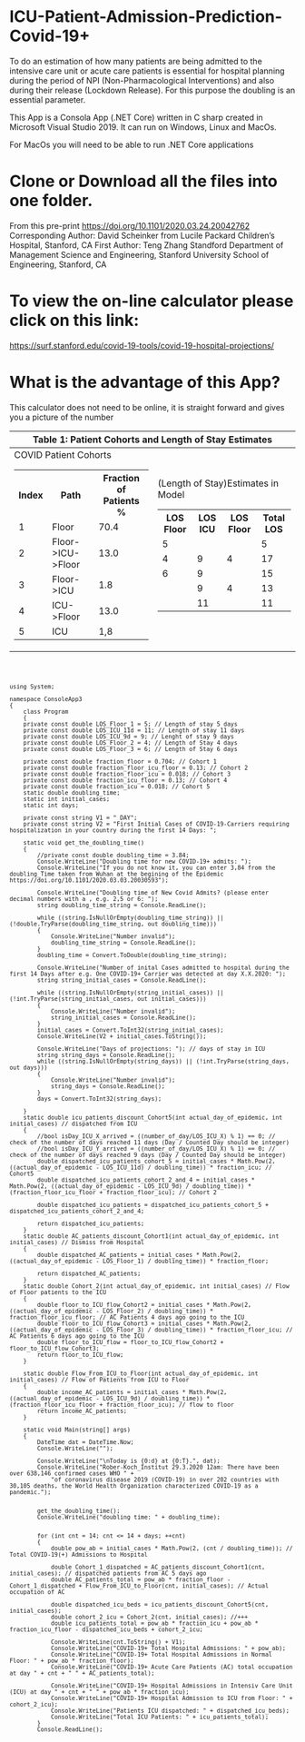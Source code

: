 # ICU-Patient-Admission-Prediction-Covid-19+
To do an estimation of how many patients are being admitted to the intensive care unit or acute care patients is essential for hospital planning during the period of NPI (Non-Pharmacological Interventions) and also during their release (Lockdown Release). For this purpose the doubling is an essential parameter.

This App is a Consola App (.NET Core) written in C sharp created in Microsoft Visual Studio 2019. It can run on Windows, Linux and MacOs. 

For MacOs you will need to be able to run .NET Core applications 

# Clone or Download all the files into one folder. 


From this pre-print https://doi.org/10.1101/2020.03.24.20042762 
Corresponding Author: David Scheinker from Lucile Packard Children’s Hospital, Stanford, CA 
First Author: Teng Zhang Standford Department of Management Science and Engineering, Stanford University School of Engineering,
Stanford, CA
 
# To view the on-line calculator please click on this link:
https://surf.stanford.edu/covid-19-tools/covid-19-hospital-projections/ 

# What is the advantage of this App?

This calculator does not need to be online, it is straight forward and gives you a picture of the number 

<table>
    <thead>
        <tr>
            <th colspan="3">Table 1: Patient Cohorts and Length of Stay Estimates</th>
        </tr>
    </thead>
    <tbody>
        <tr>
            <td>COVID Patient Cohorts
                <table>
                    <tbody>
                        <tr><th>Index</th><th>Path</th><th>Fraction of Patients %</th></tr>
                        <tr><td>1</td><td>Floor</td><td>70.4</td></tr>
                        <tr><td>2</td><td>Floor->ICU->Floor</td><td>13.0</td></tr>
                        <tr><td>3</td><td>Floor->ICU</td><td>1.8</td></tr>
                        <tr><td>4</td><td>ICU->Floor</td><td>13.0</td></tr>
                        <tr><td>5</td><td>ICU</td><td>1,8</td></tr>
                    </tbody>
                </table>
            </td>
            <td>(Length of Stay)Estimates in Model
            <table>
                    <tbody>
                      <tr><th>LOS Floor</th><th>LOS ICU</th><th>LOS Floor</th><th>Total LOS</th></tr>
                      <tr><td>5</td><td>  </td><td> </td><td>5</td></tr>
                      <tr><td>4</td><td>9</td><td>4</td><td>17</td></tr>
                      <tr><td>6</td><td>9</td><td> </td><td>15</td></tr>
                      <tr><td> </td><td>9</td><td>4</td><td>13</td></tr>
                      <tr><td> </td><td>11</td><td> </td><td>11</td></tr>  
                    </tbody>
                </table>
            </td>            
        </tr>
    </tbody>
</table>

<html>
    <body>
        <code>


    using System;

    namespace ConsoleApp3
    {
        class Program
        {
        private const double LOS_Floor_1 = 5; // Length of stay 5 days
        private const double LOS_ICU_11d = 11; // Length of stay 11 days
        private const double LOS_ICU_9d = 9; // Lenght of stay 9 days
        private const double LOS_Floor_2 = 4; // Length of Stay 4 days
        private const double LOS_Floor_3 = 6; // Length of Stay 6 days

        private const double fraction_floor = 0.704; // Cohort 1
        private const double fraction_floor_icu_floor = 0.13; // Cohort 2
        private const double fraction_floor_icu = 0.018; // Cohort 3
        private const double fraction_icu_floor = 0.13; // Cohort 4
        private const double fraction_icu = 0.018; // Cohort 5
        static double doubling_time;
        static int initial_cases;
        static int days;

        private const string V1 = " DAY";
        private const string V2 = "First Initial Cases of COVID-19-Carriers requiring hospitalization in your country during the first 14 Days: ";
       
        static void get_the_doubling_time()
        {
            //private const double doubling_time = 3.84;
            Console.WriteLine("Doubling time for new COVID-19+ admits: ");
            Console.WriteLine("If you do not know it, you can enter 3,84 from the doubling_Time taken from Wuhan at the begining of the Epidemic https://doi.org/10.1101/2020.03.03.20030593");
            
            Console.WriteLine("Doubling time of New Covid Admits? (please enter decimal numbers with a , e.g. 2,5 or 6: ");
            string doubling_time_string = Console.ReadLine();
           
            while ((string.IsNullOrEmpty(doubling_time_string)) || (!double.TryParse(doubling_time_string, out doubling_time)))
            {
                Console.WriteLine("Number invalid");
                doubling_time_string = Console.ReadLine();
            }
            doubling_time = Convert.ToDouble(doubling_time_string);

            Console.WriteLine("Number of inital Cases admitted to hospital during the first 14 Days after e.g. One COVID-19+ Carrier was detected at day X.X.2020: ");
            string string_initial_cases = Console.ReadLine();
            
            while ((string.IsNullOrEmpty(string_initial_cases)) || (!int.TryParse(string_initial_cases, out initial_cases)))
            {
                Console.WriteLine("Number invalid");
                string_initial_cases = Console.ReadLine();
            }
            initial_cases = Convert.ToInt32(string_initial_cases);
            Console.WriteLine(V2 + initial_cases.ToString());

            Console.WriteLine("Days of projections: "); // days of stay in ICU
            string string_days = Console.ReadLine();
            while ((string.IsNullOrEmpty(string_days)) || (!int.TryParse(string_days, out days)))
            {
                Console.WriteLine("Number invalid");
                string_days = Console.ReadLine();
            }
            days = Convert.ToInt32(string_days);

        }
        static double icu_patients_discount_Cohort5(int actual_day_of_epidemic, int initial_cases) // dispatched from ICU
        {
            //bool isDay_ICU_X_arrived = ((number_of_day/LOS_ICU_X) % 1) == 0; // check of the number of days reached 11 days (Day / Counted Day should be integer)
            //bool isDay_ICU_Y_arrived = ((number_of_day/LOS_ICU_X) % 1) == 0; // check of the number of days reached 9 days (Day / Counted Day should be integer)
            double dispatched_icu_patients_cohort_5 = initial_cases * Math.Pow(2, ((actual_day_of_epidemic - LOS_ICU_11d) / doubling_time)) * fraction_icu; // Cohort5
            double dispatched_icu_patients_cohort_2_and_4 = initial_cases * Math.Pow(2, ((actual_day_of_epidemic - LOS_ICU_9d) / doubling_time)) * (fraction_floor_icu_floor + fraction_floor_icu); // Cohort 2

            double dispatched_icu_patients = dispatched_icu_patients_cohort_5 + dispatched_icu_patients_cohort_2_and_4;

            return dispatched_icu_patients;
        }
        static double AC_patients_discount_Cohort1(int actual_day_of_epidemic, int initial_cases) // Dismiss from Hospital
        {
            double dispatched_AC_patients = initial_cases * Math.Pow(2, ((actual_day_of_epidemic - LOS_Floor_1) / doubling_time)) * fraction_floor;

            return dispatched_AC_patients;
        }
        static double Cohort_2(int actual_day_of_epidemic, int initial_cases) // Flow of Floor patients to the ICU
        {
            double floor_to_ICU_flow_Cohort2 = initial_cases * Math.Pow(2, ((actual_day_of_epidemic - LOS_Floor_2) / doubling_time)) * fraction_floor_icu_floor; // AC Patients 4 days ago going to the ICU
            double floor_to_ICU_flow_Cohort3 = initial_cases * Math.Pow(2, ((actual_day_of_epidemic - LOS_Floor_3) / doubling_time)) * fraction_floor_icu; // AC Patients 6 days ago going to the ICU
            double floor_to_ICU_flow = floor_to_ICU_flow_Cohort2 + floor_to_ICU_flow_Cohort3;
            return floor_to_ICU_flow;
        }

        static double Flow_From_ICU_to_Floor(int actual_day_of_epidemic, int initial_cases) // Flow of Patients from ICU to Floor
        {
            double income_AC_patients = initial_cases * Math.Pow(2, ((actual_day_of_epidemic - LOS_ICU_9d) / doubling_time)) * (fraction_floor_icu_floor + fraction_floor_icu); // flow to floor
            return income_AC_patients;
        }

        static void Main(string[] args)
        {
            DateTime dat = DateTime.Now;
            Console.WriteLine("");

            Console.WriteLine("\nToday is {0:d} at {0:T}.", dat);
            Console.WriteLine("Rober-Koch_Institut 29.3.2020 12am: There have been over 638,146 confirmed cases WHO " +
                "of coronavirus disease 2019 (COVID-19) in over 202 countries with 30,105 deaths, the World Health Organization characterized COVID-19 as a pandemic.");


            get_the_doubling_time();
            Console.WriteLine("doubling time: " + doubling_time);
            
            
            for (int cnt = 14; cnt <= 14 + days; ++cnt)
            {
                double pow_ab = initial_cases * Math.Pow(2, (cnt / doubling_time)); // Total COVID-19(+) Admissions to Hospital

                double Cohort_1_dispatched = AC_patients_discount_Cohort1(cnt, initial_cases); // dispatched patients from AC 5 days ago
                double AC_patients_total = pow_ab * fraction_floor - Cohort_1_dispatched + Flow_From_ICU_to_Floor(cnt, initial_cases); // Actual occupation of AC 

                double dispatched_icu_beds = icu_patients_discount_Cohort5(cnt, initial_cases);
                double cohort_2_icu = Cohort_2(cnt, initial_cases); //+++
                double icu_patients_total = pow_ab * fraction_icu + pow_ab * fraction_icu_floor - dispatched_icu_beds + cohort_2_icu;

                Console.WriteLine(cnt.ToString() + V1);
                Console.WriteLine("COVID-19+ Total Hospital Admissions: " + pow_ab);
                Console.WriteLine("COVID-19+ Total Hospital Admissions in Normal Floor: " + pow_ab * fraction_floor);
                Console.WriteLine("COVID-19+ Acute Care Patients (AC) total occupation at day " + cnt + " " + AC_patients_total);

                Console.WriteLine("COVID-19+ Hospital Admissions in Intensiv Care Unit (ICU) at day " + cnt + " " + pow_ab * fraction_icu);
                Console.WriteLine("COVID-19+ Hospital Admission to ICU from Floor: " + cohort_2_icu);
                Console.WriteLine("Patients ICU dispatched: " + dispatched_icu_beds);
                Console.WriteLine("Total ICU Patients: " + icu_patients_total);
            }
            Console.ReadLine();
   </code>
   </body>
</html>

